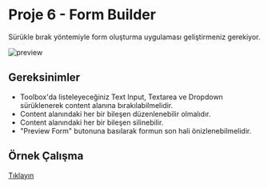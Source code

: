 # Proje 6 - Form Builder

Sürükle bırak yöntemiyle form oluşturma uygulaması geliştirmeniz gerekiyor.


![preview](./preview.png)


## Gereksinimler
-  Toolbox'da listeleyeceğiniz Text Input, Textarea ve Dropdown sürüklenerek content alanına bırakılabilmelidir.
-  Content alanındaki her bir bileşen düzenlenebilir olmalıdır.
-  Content alanındaki her bir bileşen silinebilir.
-  "Preview Form" butonuna basılarak formun son hali önizlenebilmelidir.


## Örnek Çalışma
[Tıklayın](https://kiho.github.io/react-form-builder/index.html)